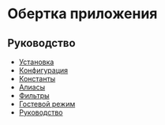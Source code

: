 Обертка приложения
===

## Руководство

* [Установка](install.md)
* [Конфигурация](config.md)
* [Константы](const.md)
* [Алиасы](alias.md)
* [Фильтры](filter.md)
* [Гостевой режим](guest-mode.md)
* [Руководство](guide.md)

